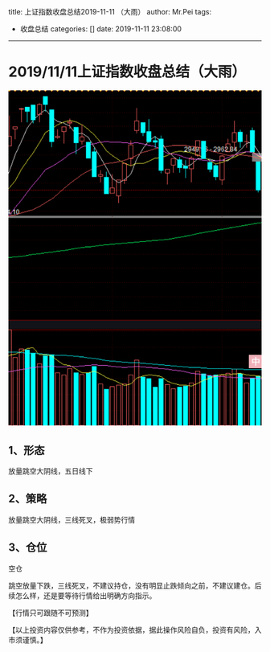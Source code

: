 title: 上证指数收盘总结2019-11-11 （大雨）
author: Mr.Pei
tags:

  - 收盘总结
categories: []
date: 2019-11-11  23:08:00
---
# 2019/11/11上证指数收盘总结（大雨）

![](https://github.com/Soros1990/markDownImages/blob/master/20191111224234.png?raw=true)

## 1、形态

放量跳空大阴线，五日线下

## 2、策略

放量跳空大阴线，三线死叉，极弱势行情

## 3、仓位
空仓

跳空放量下跌，三线死叉，不建议持仓，没有明显止跌倾向之前，不建议建仓。后续怎么样，还是要等待行情给出明确方向指示。

【行情只可跟随不可预测】

【以上投资内容仅供参考，不作为投资依据，据此操作风险自负，投资有风险，入市须谨慎。】